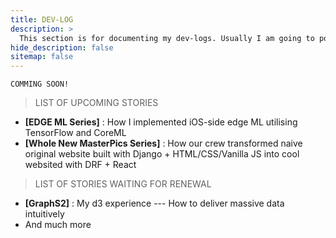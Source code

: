 ```yaml
---
title: DEV-LOG
description: >
  This section is for documenting my dev-logs. Usually I am going to post stuffs realted with D3.js, React.js, SwiftUI, and Django.
hide_description: false
sitemap: false
---
```


```
COMMING SOON!
```

> LIST OF UPCOMING STORIES

- **[EDGE ML Series]** : How I implemented iOS-side edge ML utilising TensorFlow and CoreML
- **[Whole New MasterPics Series]** : How our crew transformed naive original website built with Django + HTML/CSS/Vanilla JS into cool websited with DRF + React

> LIST OF STORIES WAITING FOR RENEWAL

- **[GraphS2]** : My d3 experience --- How to deliver massive data intuitively
- And much more

